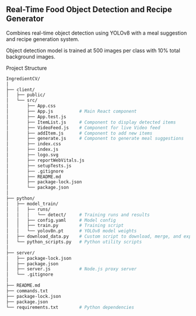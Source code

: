 ## Real-Time Food Object Detection and Recipe Generator

Combines real-time object detection using YOLOv8 with a meal suggestion and recipe generation system.

Object detection model is trained at 500 images per class with 10% total background images.


Project Structure
```bash
IngredientCV/
│
├── client/
│   ├── public/             
│   └── src/                
│       ├── App.css         
│       ├── App.js          # Main React component
│       ├── App.test.js     
│       ├── ItemList.js     # Component to display detected items
│       ├── VideoFeed.js    # Component for live Video feed
│       ├── addItem.js      # Component to add new items
│       ├── generate.js     # Component to generate meal suggestions
│       ├── index.css       
│       ├── index.js        
│       ├── logo.svg        
│       ├── reportWebVitals.js 
│       ├── setupTests.js   
│       ├── .gitignore      
│       ├── README.md      
│       ├── package-lock.json 
│       └── package.json    
│
├── python/
│   ├── model_train/
│   │   ├── runs/
│   │   │   └── detect/     # Training runs and results
│   │   ├── config.yaml     # Model config
│   │   ├── train.py        # Training script
│   │   └── yolov8n.pt      # YOLOv8 model weights
│   ├── download_data.py    # Custom script to download, merge, and export datasets
│   └── python_scripts.py   # Python utility scripts
│
├── server/
│   ├── package-lock.json   
│   ├── package.json        
│   ├── server.js           # Node.js proxy server
│   └── .gitignore          
│
├── README.md               
├── commands.txt            
├── package-lock.json       
├── package.json            
└── requirements.txt        # Python dependencies
